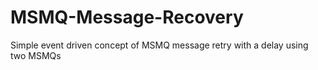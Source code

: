 # MSMQ-Message-Recovery

Simple event driven concept of MSMQ message retry with a delay using two MSMQs
